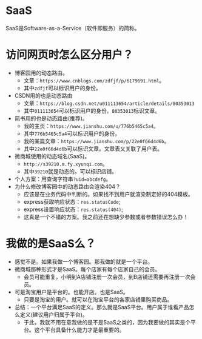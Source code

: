 # SaaS
SaaS是Software-as-a-Service（软件即服务）的简称。

# 访问网页时怎么区分用户？
* 博客园用的动态路由。
    - 文章：```https://www.cnblogs.com/zdfjf/p/6179691.html```。
    - 其中```zdfjf```可以标识用户的身份。
* CSDN用的也是动态路由
    - 文章：```https://blog.csdn.net/u011113654/article/details/80353013```
    - 其中```011113654```可以标识用户的身份。```80353013```标识文章。
* 简书用的也是动态路由(推荐)。
    - 我的主页：```https://www.jianshu.com/u/776b5465c5a4```。
    - 其中```776b5465c5a4```可以标识用户的身份。
    - 我的某篇文章：```https://www.jianshu.com/p/22e0f66d4d6b```。
    - 其中```22e0f66d4d6b```可以标识文章。文章表又关联了用户表。
* 微商城使用的动态域名(SaaS)。
    - ```http://s39210.m.fy.xyunqi.com```。
    - 其中```39210```就是动态的。可以标识店铺。
* 个人方案：用查询字符串```?uid=abcdefg```。
* 为什么修改博客园中的动态路由会渲染404？
    - 应该是在业务代码中判断的。如果找不到用户就渲染制定好的404模板。
    - express获取响应状态：```res.statusCode```;
    - express设置响应状态：```res.status(404)```;
    - 这真是一个不错的方案。我之前还在想缺少参数或者参数错误怎么办！

# 我做的是SaaS么？
* 感觉不是。如果我做一个博客园。那我做的就是一个平台。
* 微商城那种形式才是SaaS。每个店家有每个店家自己的会员。
    - 会员可能重复，小明到A店铺注册一次会员，到B店铺还需要再注册一次会员。
* 可是淘宝用户是平台的。也能开店。也是SaaS。
    - 只要是淘宝的用户。就可以在淘宝平台的各家店铺里购买商品。
* 总结：一个平台满足SaaS的定义。那么就是SaaS平台。用户属于谁看产品怎么定义(建议用户归属于平台)。
    - 于此，我就不用在意我做的是不是SaaS之类的，因为我要做的其实是个平台。这个平台具备什么能力才是最重要的。

